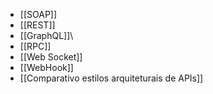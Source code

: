 - [[SOAP]]
- [[REST]]
- [[GraphQL]]\
- [[RPC]]
- [[Web Socket]]
- [[WebHook]]
- [[Comparativo estilos arquiteturais de APIs]]